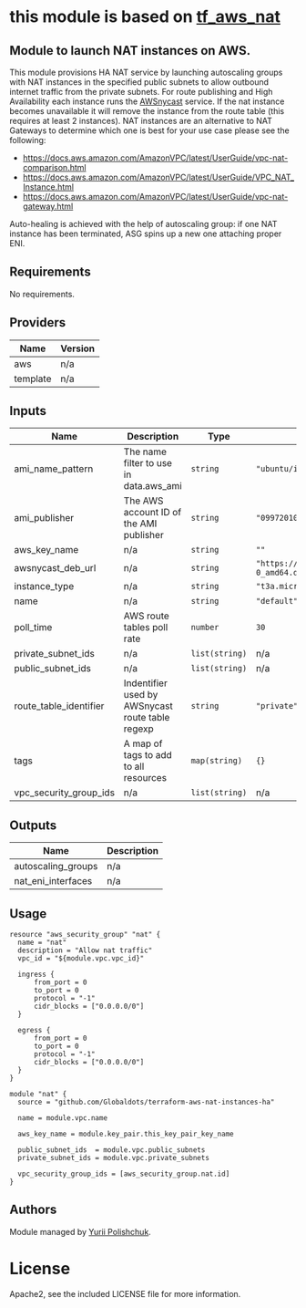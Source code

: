 # this module is based on [tf_aws_nat](https://github.com/terraform-community-modules/tf_aws_nat)

## Module to launch NAT instances on AWS.

This module provisions HA NAT service by launching autoscaling groups with NAT instances in the specified public subnets to allow
outbound internet traffic from the private subnets. For route publishing and High Availability
each instance runs the [AWSnycast](https://github.com/bobtfish/AWSnycast) service. If the nat
instance becomes unavailable it will remove the instance from the route table (this requires
at least 2 instances). NAT instances are an alternative to NAT Gateways to determine which one
is best for your use case please see the following:

* https://docs.aws.amazon.com/AmazonVPC/latest/UserGuide/vpc-nat-comparison.html
* https://docs.aws.amazon.com/AmazonVPC/latest/UserGuide/VPC_NAT_Instance.html
* https://docs.aws.amazon.com/AmazonVPC/latest/UserGuide/vpc-nat-gateway.html

Auto-healing is achieved with the help of autoscaling group: if one NAT instance has been terminated,
ASG spins up a new one attaching proper ENI. 


<!-- BEGINNING OF PRE-COMMIT-TERRAFORM DOCS HOOK -->
## Requirements

No requirements.

## Providers

| Name | Version |
|------|---------|
| aws | n/a |
| template | n/a |

## Inputs

| Name | Description | Type | Default | Required |
|------|-------------|------|---------|:--------:|
| ami\_name\_pattern | The name filter to use in data.aws\_ami | `string` | `"ubuntu/images/hvm-ssd/ubuntu-focal-20.04-amd64-server-*"` | no |
| ami\_publisher | The AWS account ID of the AMI publisher | `string` | `"099720109477"` | no |
| aws\_key\_name | n/a | `string` | `""` | no |
| awsnycast\_deb\_url | n/a | `string` | `"https://github.com/Globaldots/AWSnycast/releases/download/v0.2.2/awsnycast_0.2.2-0_amd64.deb"` | no |
| instance\_type | n/a | `string` | `"t3a.micro"` | no |
| name | n/a | `string` | `"default"` | no |
| poll\_time | AWS route tables poll rate | `number` | `30` | no |
| private\_subnet\_ids | n/a | `list(string)` | n/a | yes |
| public\_subnet\_ids | n/a | `list(string)` | n/a | yes |
| route\_table\_identifier | Indentifier used by AWSnycast route table regexp | `string` | `"private"` | no |
| tags | A map of tags to add to all resources | `map(string)` | `{}` | no |
| vpc\_security\_group\_ids | n/a | `list(string)` | n/a | yes |

## Outputs

| Name | Description |
|------|-------------|
| autoscaling\_groups | n/a |
| nat\_eni\_interfaces | n/a |

<!-- END OF PRE-COMMIT-TERRAFORM DOCS HOOK -->

## Usage
```hcl
resource "aws_security_group" "nat" {
  name = "nat"
  description = "Allow nat traffic"
  vpc_id = "${module.vpc.vpc_id}"

  ingress {
      from_port = 0
      to_port = 0
      protocol = "-1"
      cidr_blocks = ["0.0.0.0/0"]
  }

  egress {
      from_port = 0
      to_port = 0
      protocol = "-1"
      cidr_blocks = ["0.0.0.0/0"]
  }
}

module "nat" {
  source = "github.com/Globaldots/terraform-aws-nat-instances-ha"

  name = module.vpc.name

  aws_key_name = module.key_pair.this_key_pair_key_name

  public_subnet_ids  = module.vpc.public_subnets
  private_subnet_ids = module.vpc.private_subnets

  vpc_security_group_ids = [aws_security_group.nat.id]
}

```

## Authors

Module managed by [Yurii Polishchuk](https://github.com/yuriipolishchuk).

# License

Apache2, see the included LICENSE file for more information.
